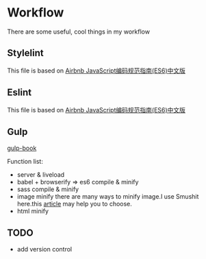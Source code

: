 # Workflow
There are some useful, cool things in my workflow

## Stylelint
This file is based on [Airbnb JavaScript编码规范指南(ES6)中文版](https://github.com/libertyAlone/airbnb-javascript-style-guide-cn)

## Eslint
This file is based on [Airbnb JavaScript编码规范指南(ES6)中文版](https://github.com/libertyAlone/airbnb-javascript-style-guide-cn)

## Gulp
[gulp-book](https://github.com/onface/gulp-book)

Function list:

* server & liveload
* babel + browserify => es6 compile & minify
* sass compile & minify
* image minify
there are many ways to minify image.I use Smushit here.this [article](https://www.jianshu.com/p/d6c11d6619e0) may help you to choose.
* html minify

## TODO
* add version control